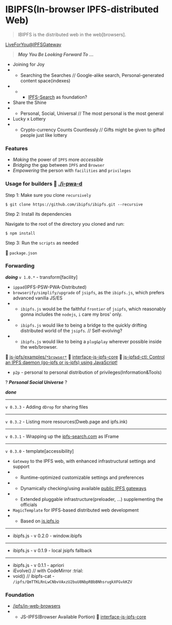 # IBIPFS(In-browser IPFS-distributed Web)

> IBIPFS is the distributed web in the web[browsers].

[LiveForYou@IPFSGateway](https://service.edening.net/ipfs/QmZTdCTmH6qh1MNTKF7QiWy6BUw9L9Lp5ctDc5L2undkz5/)


> _**May You Be Looking Forward To ...**_
- Joining for Joy
- * Searching the Searches // Google-alike search, Personal-generated content space(indexes)
- * - [IPFS-Search](https://github.com/ipfs-search) as foundation?
- Share the Shine
- * Personal, Social, Universal // The most personal is the most general
- Lucky x Lottery
- * Crypto-currency Counts Countlessly // Gifts might be given to gifted people just like lottery

### Features

- _Making_ the power of `IPFS` more _accessible_
- _Bridging_ the gap between `IPFS` and `Browser`
- _Empowering_ the person with `facilities` and `privileges`

### Usage for builders :eyes: [./i-pwa-d](./i-pwa-d)

Step 1: Make sure you clone `recursively`

```
$ git clone https://github.com/ibipfs/ibipfs.git --recursive
```

Step 2: Install its dependencies

Navigate to the root of the directory you cloned and run:

```
$ npm install
```

Step 3: Run the `scripts` as needed

:eyes: `package.json`

### Forwarding

_**doing**_ `v 1.0.*` - transform[facility]
- `ippad`(IPFS-PSW-PWA-Distributed)
- `browserify/simplify/upgrade` of `jsipfs`, as the `ibipfs.js`, which prefers advanced vanilla JS/ES
- * `ibipfs.js` would be the faithful `frontier` of `jsipfs`, which reasonably gonna includes the `nodejs`, `i` care my bros' only.
- * `ibipfs.js` would like to being a bridge to the quickly drifting distributed world of the `jsipfs`. // Self-evolving?
- * `ibipfs.js` would like to being a `plug&play` wherever possible inside the web/browser.

:eyes: [js-ipfs/examples/`*browser*`](https://github.com/ipfs/js-ipfs/tree/master/examples)
:eyes: [interface-js-ipfs-core](https://github.com/ipfs/interface-js-ipfs-core)
:eyes: [js-ipfsd-ctl: Control an IPFS daemon (go-ipfs or js-ipfs) using JavaScript!](https://github.com/ipfs/js-ipfsd-ctl)
- `p2p` - personal to personal distribution of privileges(Information&Tools)

? _**Personal Social Universe**_ ?

_**done**_

---
`v 0.3.3` - Adding `dDrop` for sharing files

---
`v 0.3.2` - Listing more resources(Dweb.page and ipfs.ink)

---
`v 0.3.1` - Wrapping up the [ipfs-search.com](https://ipfs-search.com) as IFrame

---
`v 0.3.0` - template[accessibility]
- `Gateway` to the IPFS web, with enhanced infrastructural settings and support
- * Runtime-optimized customizable settings and preferences
- * Dynamically checking/using available [public IPFS gateways](https://github.com/ipfs/public-gateway-checker)
- * Extended pluggable infrastructure(preloader, ...) supplementing the officials
- `MagicTemplate` for IPFS-based distributed web development
- * Based on [js.ipfs.io](https://github.com/ipfs/js.ipfs.io)

---
- ibipfs.js - v 0.2.0 - window.ibipfs

---
- ibipfs.js - v 0.1.9 - local jsipfs fallback

---
- ibipfs.js - v 0.1.1 - apriori
- iEvolve() // with CodeMirror :trial:
- void() // ibipfs-cat - `/ipfs/QmTTKLRnLwCNbvVAxzU2buU8NbpRBbBNhsrugkXFGvkKZV`

### Foundation

- [/ipfs/in-web-browsers](https://github.com/ipfs/in-web-browsers)
- * JS-IPFS(Browser Available Portion) :eyes: [interface-js-ipfs-core](https://github.com/ipfs/interface-js-ipfs-core)

